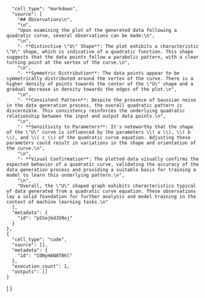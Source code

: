       "cell_type": "markdown",
      "source": [
        "## Observations\n",
        "\n",
        "Upon examining the plot of the generated data following a quadratic curve, several observations can be made:\n",
        "\n",
        "- **Distinctive \"U\" Shape**: The plot exhibits a characteristic \"U\" shape, which is indicative of a quadratic function. This shape suggests that the data points follow a parabolic pattern, with a clear turning point at the vertex of the curve.\n",
        "\n",
        "- **Symmetric Distribution**: The data points appear to be symmetrically distributed around the vertex of the curve. There is a higher density of points towards the center of the \"U\" shape and a gradual decrease in density towards the edges of the plot.\n",
        "\n",
        "- **Consistent Pattern**: Despite the presence of Gaussian noise in the data generation process, the overall quadratic pattern is discernible. This consistency reinforces the underlying quadratic relationship between the input and output data points.\n",
        "\n",
        "- **Sensitivity to Parameters**: It's noteworthy that the shape of the \"U\" curve is influenced by the parameters \\( a \\), \\( b \\), and \\( c \\) of the quadratic curve equation. Adjusting these parameters could result in variations in the shape and orientation of the curve.\n",
        "\n",
        "- **Visual Confirmation**: The plotted data visually confirms the expected behavior of a quadratic curve, validating the accuracy of the data generation process and providing a suitable basis for training a model to learn this underlying pattern.\n",
        "\n",
        "Overall, the \"U\" shaped graph exhibits characteristics typical of data generated from a quadratic curve equation. These observations lay a solid foundation for further analysis and model training in the context of machine learning tasks.\n"
      ],
      "metadata": {
        "id": "pSSejbdJU9oj"
      }
    },
    {
      "cell_type": "code",
      "source": [],
      "metadata": {
        "id": "CONyHANAT0hl"
      },
      "execution_count": 1,
      "outputs": []
    }
  ]
}
